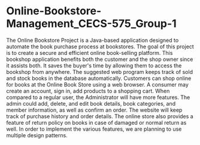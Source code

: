# Online-Bookstore-Management_CECS-575_Group-1
The Online Bookstore Project is a Java-based application designed to automate the book purchase process at bookstores. The goal of this project is to create a secure and efficient online book-selling platform. This bookshop application benefits both the customer and the shop owner since it assists both. It saves the buyer's time by allowing them to access the bookshop from anywhere. The suggested web program keeps track of sold and stock books in the database automatically. Customers can shop online for books at the Online Book Store using a web browser. A consumer may create an account, sign in, add products to a shopping cart. When compared to a regular user, the Administrator will have more features. The admin could add, delete, and edit book details, book categories, and member information, as well as confirm an order. The website will keep track of purchase history and order details. The online store also provides a feature of return policy on books in case of damaged or normal return as well. In order to implement the various features, we are planning to use multiple design patterns.
